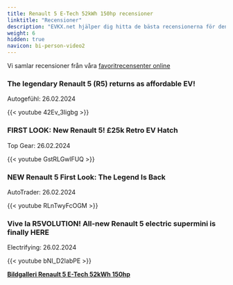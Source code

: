 ```yaml
---
title: Renault 5 E-Tech 52kWh 150hp recensioner
linktitle: "Recensioner"
description: "EVKX.net hjälper dig hitta de bästa recensionerna för denna modell."
weight: 6
hidden: true
navicon: bi-person-video2
---
```

Vi samlar recensioner från våra [favoritrecensenter online](../../../../../guides/evreviewers/)

<div class="container text-center shadow p-2 pe-4 mb-5 bg-body-tertiary rounded border">
<h3>The legendary Renault 5 (R5) returns as affordable EV!</h3>
<p>Autogefühl: 26.02.2024</p>

{{< youtube 42Ev_3Iigbg >}}

</div>
<div class="container text-center shadow p-2 pe-4 mb-5 bg-body-tertiary rounded border">
<h3>FIRST LOOK: New Renault 5! £25k Retro EV Hatch</h3>
<p>Top Gear: 26.02.2024</p>

{{< youtube GstRLGwlFUQ >}}

</div>
<div class="container text-center shadow p-2 pe-4 mb-5 bg-body-tertiary rounded border">
<h3>NEW Renault 5 First Look: The Legend Is Back</h3>
<p>AutoTrader: 26.02.2024</p>

{{< youtube RLnTwyFcOGM >}}

</div>
<div class="container text-center shadow p-2 pe-4 mb-5 bg-body-tertiary rounded border">
<h3>Vive la R5VOLUTION! All-new Renault 5 electric supermini is finally HERE</h3>
<p>Electrifying: 26.02.2024</p>

{{< youtube bNI_D2IabPE >}}

</div>
<div class="mt-3 mb-3">
<a href="../gallery/" class="text-decoration-none text-black">
<strong><i class="bi-arrow-left"></i>Bildgalleri  </strong>
</a>
<a href="../" class="text-decoration-none text-black float-end">
<strong>Renault 5 E-Tech 52kWh 150hp <i class="bi-arrow-right"></i></strong>
</a>
</div>
